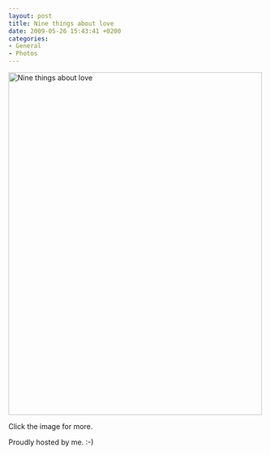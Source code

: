 ```yaml
---
layout: post
title: Nine things about love
date: 2009-05-26 15:43:41 +0200
categories:
- General
- Photos
---
```

<a href="http://cosmonova.ro/post/113210915/nine-things-about-love"><img src="https://content.rusiczki.net/2009/05/nine-things-about-love.jpg" alt="Nine things about love" title="Nine things about love" width="500" height="676"/></a>

Click the image for more.

Proudly hosted by me. :-)
